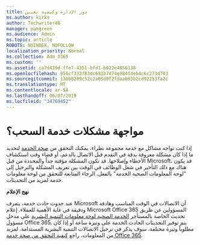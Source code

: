 ```yaml
---
title: دور الإدارة وكيفية تعيين
ms.author: kirks
author: Techwriter40
manager: pamgreen
ms.audience: Admin
ms.topic: article
ROBOTS: NOINDEX, NOFOLLOW
localization_priority: Normal
ms.collection: Adm_O365
ms.custom: ''
ms.assetid: ca7d439d-ffe7-4351-bfd1-b022e4056138
ms.openlocfilehash: 956cf333f83dc681b7d74e984fdeb4c6c273d703
ms.sourcegitcommit: 136b8209c52c2a05d0f2fdaab93b2cd92253fa2c
ms.translationtype: MT
ms.contentlocale: ar-SA
ms.lasthandoff: 06/07/2019
ms.locfileid: "34769452"
---
```

# <a name="experiencing-problems-with-a-cloud-service"></a>مواجهة مشكلات خدمة السحب؟

إذا كنت تواجه مشاكل مع خدمة مجموعة نظراء، يمكنك التحقق من [صحة الخدمة](https://admin.microsoft.com/AdminPortal/Home#/servicehealth) لتحديد ما إذا كان مشكلة معروفة بدقة في التقدم قبل الاتصال بالدعم، أو قضاء وقت استكشاف الأخطاء وإصلاحها. قد تكون المشكلة مؤقتة جداً والمحددة من قبل Microsoft، قد يكون هناك مع ذلك التأخير في شغل الوظائف في الوقت بين تعريف المشكلة والترحيل إلى "لوحة المعلومات الصحية الخدمة" بالفعل. الرجاء المتابعة للتحقق من لوحة معلومات خدمة لمزيد من التحديثات.

**نهج الإعلام**

عند حدوث حادث خدمة، يتعرف Microsoft أن الاتصالات في الوقت المناسب وهادفة ودقيقة في غاية الأهمية للعملاء. إعلام Microsoft Office 365 المسؤولين عن طريق تحديث الخاصة بالمستأجر [الخدمة الصحية لوحة معلومات التنمية البشرية](https://admin.microsoft.com/AdminPortal/Home#/servicehealth) على مدخل مسؤول Office 365. يتم توفير التحديثات الحادث الخدمة على وتيرة ساعة أو إذا كان مطلوباً وتيرة مختلفة، سوف يذكر في ترحيل الاتصالات التنمية البشرية المستدامة. لمزيد من المعلومات، راجع [كيفية التحقق من صحة خدمة Office 365](https://docs.microsoft.com/office365/enterprise/view-service-health).

